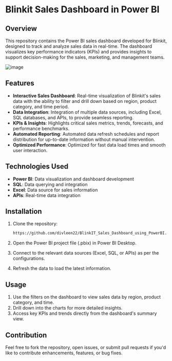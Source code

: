 # Blinkit Sales Dashboard in Power BI

## Overview

This repository contains the Power BI sales dashboard developed for Blinkit, designed to track and analyze sales data in real-time. The dashboard visualizes key performance indicators (KPIs) and provides insights to support decision-making for the sales, marketing, and management teams.

![image](https://github.com/divleen22/BlinkIT_Sales_Dashboard_using_PowerBI/Blinkit_Dashboard.png)

## Features

- **Interactive Sales Dashboard**: Real-time visualization of Blinkit's sales data with the ability to filter and drill down based on region, product category, and time period.
- **Data Integration**: Integration of multiple data sources, including Excel, SQL databases, and APIs, to provide seamless reporting.
- **KPIs & Insights**: Highlights critical sales metrics, trends, forecasts, and performance benchmarks.
- **Automated Reporting**: Automated data refresh schedules and report distribution for up-to-date information without manual intervention.
- **Optimized Performance**: Optimized for fast data load times and smooth user interaction.

## Technologies Used

- **Power BI**: Data visualization and dashboard development
- **SQL**: Data querying and integration
- **Excel**: Data source for sales information
- **APIs**: Real-time data integration

## Installation

1. Clone the repository:
   ```bash
   https://github.com/divleen22/BlinkIT_Sales_Dashboard_using_PowerBI.git
2. Open the Power BI project file (.pbix) in Power BI Desktop.

3. Connect to the relevant data sources (Excel, SQL, or APIs) as per the configurations.

4. Refresh the data to load the latest information.

## Usage
1. Use the filters on the dashboard to view sales data by region, product category, and time.
2. Drill down into the charts for more detailed insights.
3. Access key KPIs and trends directly from the dashboard's summary view.
## Contribution
Feel free to fork the repository, open issues, or submit pull requests if you'd like to contribute enhancements, features, or bug fixes.